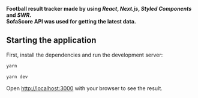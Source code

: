 <strong>Football result tracker made by using <i>React</i>, <i>Next.js</i>, <i>Styled Components</i> and <i>SWR</i>.<br />
SofaScore API was used for getting the latest data.</strong>

## Starting the application

First, install the dependencies and run the development server:

```bash
yarn

yarn dev
```

Open [http://localhost:3000](http://localhost:3000) with your browser to see the result.
